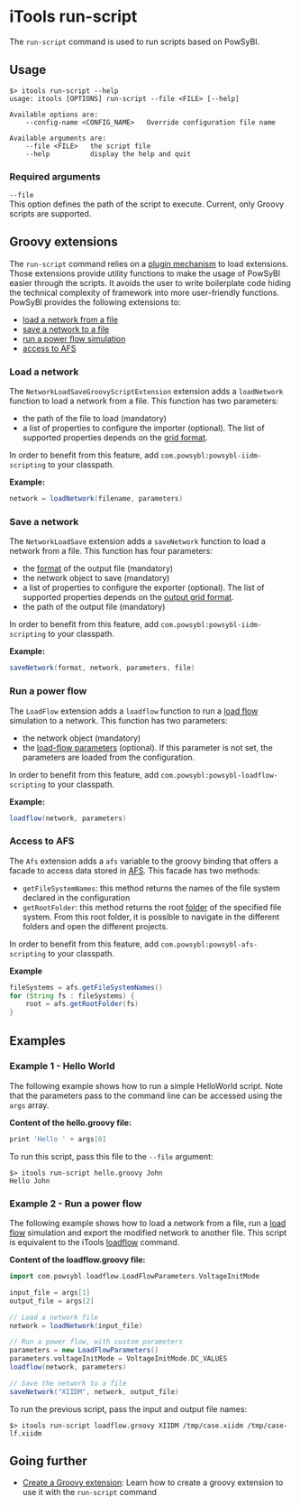 # iTools run-script

The `run-script` command is used to run scripts based on PowSyBl.
 
## Usage
```
$> itools run-script --help
usage: itools [OPTIONS] run-script --file <FILE> [--help]

Available options are:
    --config-name <CONFIG_NAME>   Override configuration file name

Available arguments are:
    --file <FILE>   the script file
    --help          display the help and quit
```

### Required arguments

`--file`  
This option defines the path of the script to execute. Current, only Groovy scripts are supported.

## Groovy extensions
The `run-script` command relies on a [plugin mechanism]() to load extensions. Those extensions provide utility functions to make the usage of PowSyBl easier through the scripts. It avoids the user to write boilerplate code hiding the technical complexity of framework into more user-friendly functions. PowSyBl provides the following extensions to:
- [load a network from a file](#load-a-network) 
- [save a network to a file](#save-a-network)
- [run a power flow simulation](#run-a-power-flow)
- [access to AFS](#access-to-afs)

### Load a network
The `NetworkLoadSaveGroovyScriptExtension` extension adds a `loadNetwork` function to load a network from a file. This function has two parameters:
- the path of the file to load (mandatory)
- a list of properties to configure the importer (optional). The list of supported properties depends on the [grid format](../../grid_exchange_formats/index.md).

In order to benefit from this feature, add `com.powsybl:powsybl-iidm-scripting` to your classpath.

**Example:**
```groovy
network = loadNetwork(filename, parameters)
```

### Save a network
The `NetworkLoadSave` extension adds a `saveNetwork` function to load a network from a file. This function has four parameters:
- the [format](../../grid_exchange_formats/index.md) of the output file (mandatory)
- the network object to save (mandatory)
- a list of properties to configure the exporter (optional). The list of supported properties depends on the [output grid format](../../grid_exchange_formats/index.md).
- the path of the output file (mandatory)

In order to benefit from this feature, add `com.powsybl:powsybl-iidm-scripting` to your classpath.

**Example:**
```groovy
saveNetwork(format, network, parameters, file)
```

### Run a power flow
The `LoadFlow` extension adds a `loadflow` function to run a [load flow](../../simulation/loadflow/index) simulation to a network. This function has two parameters:
- the network object (mandatory)
- the [load-flow parameters](../../simulation/loadflow/configuration.md#generic-parameters) (optional). If this parameter is not set, the parameters are loaded from the configuration.

In order to benefit from this feature, add `com.powsybl:powsybl-loadflow-scripting` to your classpath.  

**Example:**
```groovy
loadflow(network, parameters)
```

### Access to AFS
The `Afs` extension adds a `afs` variable to the groovy binding that offers a facade to access data stored in [AFS](). This facade has two methods:
- `getFileSystemNames`: this method returns the names of the file system declared in the configuration
- `getRootFolder`: this method returns the root [folder]() of the specified file system. From this root folder, it is possible to navigate in the different folders and open the different projects. 

In order to benefit from this feature, add `com.powsybl:powsybl-afs-scripting` to your classpath.

**Example**
```groovy
fileSystems = afs.getFileSystemNames()
for (String fs : fileSystems) {
    root = afs.getRootFolder(fs)
}
```

## Examples

### Example 1 - Hello World
The following example shows how to run a simple HelloWorld script. Note that the parameters pass to the command line can be accessed using the `args` array. 

**Content of the hello.groovy file:**
```groovy
print 'Hello ' + args[0]
```

To run this script, pass this file to the `--file` argument:
```
$> itools run-script hello.groovy John
Hello John
```

### Example 2 - Run a power flow
The following example shows how to load a network from a file, run a [load flow](../../simulation/loadflow/index) simulation and export the modified network to another file. This script is equivalent to the iTools [loadflow](loadflow.md) command.

**Content of the loadflow.groovy file:**
```groovy
import com.powsybl.loadflow.LoadFlowParameters.VoltageInitMode

input_file = args[1]
output_file = args[2]

// Load a network file
network = loadNetwork(input_file)

// Run a power flow, with custom parameters
parameters = new LoadFlowParameters()
parameters.voltageInitMode = VoltageInitMode.DC_VALUES
loadflow(network, parameters)

// Save the network to a file
saveNetwork("XIIDM", network, output_file)
```

To run the previous script, pass the input and output file names: 
```
$> itools run-script loadflow.groovy XIIDM /tmp/case.xiidm /tmp/case-lf.xiidm
```

## Going further
- [Create a Groovy extension](): Learn how to create a groovy extension to use it with the `run-script` command
